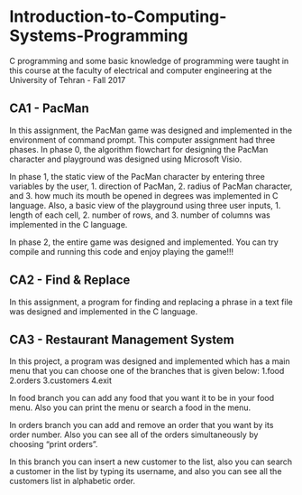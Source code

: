 # Introduction-to-Computing-Systems-Programming
C programming and some basic knowledge of programming were taught in this course at the faculty of electrical and computer engineering at the University of Tehran - Fall 2017

## CA1 - PacMan
In this assignment, the PacMan game was designed and implemented in the environment of command prompt. This computer assignment had three phases. 
In phase 0, the algorithm flowchart for designing the PacMan character and playground was designed using Microsoft Visio.

In phase 1, the static view of the PacMan character by entering three variables by the user, 1. direction of PacMan, 2. radius of PacMan character, and 3. how much its mouth be opened in degrees was implemented in C language. Also, a basic view of the playground using three user inputs, 1. length of each cell, 2. number of rows, and 3. number of columns was implemented in the C language.

In phase 2, the entire game was designed and implemented. You can try compile and running this code and enjoy playing the game!!!

## CA2 - Find & Replace
In this assignment, a program for finding and replacing a phrase in a text file was designed and implemented in the C language.

## CA3 - Restaurant Management System
In this project, a program was designed and implemented which has a main menu that you can choose one of the branches that is 
given below:
1.food
2.orders
3.customers
4.exit

In food branch you can add any food that you want it to be in your food menu. Also you can print the menu or search a food in the menu.

In orders branch you can add and remove an order that you want by its order number. Also you can see all of the orders simultaneously by choosing “print orders”.

In this branch you can insert a new customer to the list, also you can search a customer in the list by typing its username, and also you can see all the customers list in alphabetic order.